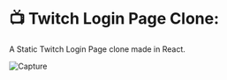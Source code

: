 # 📺 Twitch Login Page Clone:

 A Static Twitch Login Page clone made in React.

 ![Capture](https://github.com/leafboo/twitch-login-clone-react/assets/110758056/796b481c-52f4-4e98-9341-252f885ceec6)



